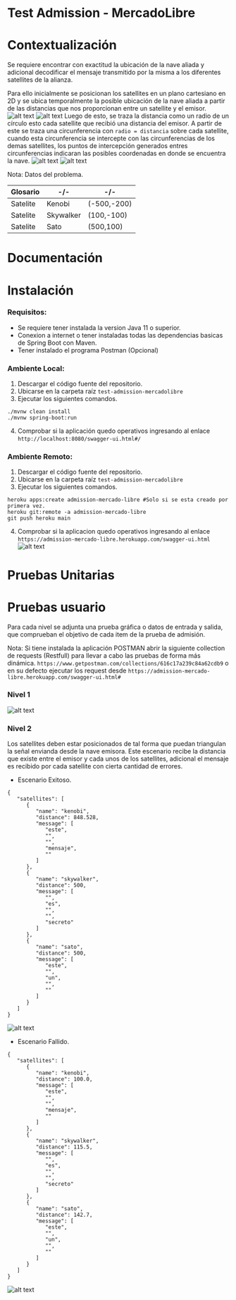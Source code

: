 # Test Admission - MercadoLibre

# Contextualización

Se requiere encontrar con exactitud la ubicación de la nave aliada y adicional decodificar el mensaje transmitido por la
misma a los diferentes satellites de la alianza.

Para ello inicialmente se posicionan los satellites en un plano cartesiano en 2D y se ubica temporalmente la posible
ubicación de la nave aliada a partir de las distancias que nos proporcionan entre un satellite y el emisor.
![alt text](./docs/context/context_1.png "Initial State")
![alt text](./docs/context/context_2.png "A")
Luego de esto, se traza la distancia como un radio de un círculo esto cada satellite que recibió una distancia del
emisor. A partir de este se traza una circunferencia con `radio = distancia` sobre cada satellite, cuando esta
circunferencia se intercepte con las circunferencias de los demas satellites, los puntos de intercepción generados
entres circunferencias indicaran las posibles coordenadas en donde se encuentra la nave.
![alt text](./docs/context/context_3.png "B")
![alt text](./docs/context/context_4.png "C")

Nota: Datos del problema.

Glosario | -/- | -/- |
--- | --- | ---  
Satelite | Kenobi | (-500,-200)
Satelite | Skywalker | (100,-100)
Satelite | Sato | (500,100)

# Documentación

# Instalación

### Requisitos:

- Se requiere tener instalada la version Java 11 o superior.
- Conexion a internet o tener instaladas todas las dependencias basicas de Spring Boot con Maven.
- Tener instalado el programa Postman (Opcional)

### Ambiente Local:

1. Descargar el código fuente del repositorio.
2. Ubicarse en la carpeta raíz `test-admission-mercadolibre`
3. Ejecutar los siguientes comandos.

```shell
./mvnw clean install
./mvnw spring-boot:run
```

4. Comprobar si la aplicación quedo operativos ingresando al enlace `http://localhost:8080/swagger-ui.html#/`

### Ambiente Remoto:

1. Descargar el código fuente del repositorio.
2. Ubicarse en la carpeta raíz `test-admission-mercadolibre`
3. Ejecutar los siguientes comandos.

```shell
heroku apps:create admission-mercado-libre #Solo si se esta creado por primera vez.
heroku git:remote -a admission-mercado-libre 
git push heroku main
```

4. Comprobar si la aplicacion quedo operativos ingresando al
   enlace `https://admission-mercado-libre.herokuapp.com/swagger-ui.html`
   ![alt text](./docs/test/swagger_remote.png "Swagger UI - API Rest")

# Pruebas Unitarias

# Pruebas usuario

Para cada nivel se adjunta una prueba gráfica o datos de entrada y salida, que comprueban el objetivo de cada item de la
prueba de admisión.

Nota: Si tiene instalada la aplicación POSTMAN abrir la siguiente collection de requests (Restfull) para llevar a cabo
las pruebas de forma más dinámica. `https://www.getpostman.com/collections/616c17a239c84a62cdb9` o en su defecto
ejecutar los request desde `https://admission-mercado-libre.herokuapp.com/swagger-ui.html#`

### Nivel 1

![alt text](./docs/test/case_1.png "N1")

### Nivel 2

Los satellites deben estar posicionados de tal forma que puedan triangulan la señal envianda desde la nave emisora. Este
escenario recibe la distancia que existe entre el emisor y cada unos de los satellites, adicional el mensaje es recibido
por cada satellite con cierta cantidad de errores.

- Escenario Exitoso.

```json5
{
   "satellites": [
      {
         "name": "kenobi",
         "distance": 848.528,
         "message": [
            "este",
            "",
            "",
            "mensaje",
            ""
         ]
      },
      {
         "name": "skywalker",
         "distance": 500,
         "message": [
            "",
            "es",
            "",
            "",
            "secreto"
         ]
      },
      {
         "name": "sato",
         "distance": 500,
         "message": [
            "este",
            "",
            "un",
            "",
            ""
         ]
      }
   ]
}
```

![alt text](./docs/test/case_2_response_ok.png "N1 - Ok")

- Escenario Fallido.

```json5
{
   "satellites": [
      {
         "name": "kenobi",
         "distance": 100.0,
         "message": [
            "este",
            "",
            "",
            "mensaje",
            ""
         ]
      },
      {
         "name": "skywalker",
         "distance": 115.5,
         "message": [
            "",
            "es",
            "",
            "",
            "secreto"
         ]
      },
      {
         "name": "sato",
         "distance": 142.7,
         "message": [
            "este",
            "",
            "un",
            "",
            ""
         ]
      }
   ]
}
```

![alt text](./docs/test/case_2_response_error.png "N1 - Error")
